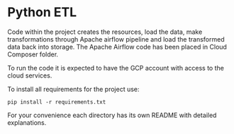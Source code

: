 # Python ETL
Code within the project creates the resources, load the data, make transformations through Apache airflow pipeline and 
load the transformed data back into storage. The Apache Airflow code has been placed in Cloud Composer folder. 

To run the code it is expected to have the GCP account with access to the cloud services.

To install all requirements for the project use:

    pip install -r requirements.txt
    
For your convenience each directory has its own README with detailed explanations.
